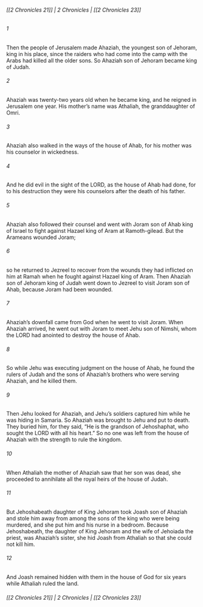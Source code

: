###### [[2 Chronicles 21]] | 2 Chronicles | [[2 Chronicles 23]]

###### 1
Then the people of Jerusalem made Ahaziah, the youngest son of Jehoram, king in his place, since the raiders who had come into the camp with the Arabs had killed all the older sons. So Ahaziah son of Jehoram became king of Judah.
###### 2
Ahaziah was twenty-two years old when he became king, and he reigned in Jerusalem one year. His mother’s name was Athaliah, the granddaughter of Omri.
###### 3
Ahaziah also walked in the ways of the house of Ahab, for his mother was his counselor in wickedness.
###### 4
And he did evil in the sight of the LORD, as the house of Ahab had done, for to his destruction they were his counselors after the death of his father.
###### 5
Ahaziah also followed their counsel and went with Joram son of Ahab king of Israel to fight against Hazael king of Aram at Ramoth-gilead. But the Arameans wounded Joram;
###### 6
so he returned to Jezreel to recover from the wounds they had inflicted on him at Ramah when he fought against Hazael king of Aram. Then Ahaziah son of Jehoram king of Judah went down to Jezreel to visit Joram son of Ahab, because Joram had been wounded.
###### 7
Ahaziah’s downfall came from God when he went to visit Joram. When Ahaziah arrived, he went out with Joram to meet Jehu son of Nimshi, whom the LORD had anointed to destroy the house of Ahab.
###### 8
So while Jehu was executing judgment on the house of Ahab, he found the rulers of Judah and the sons of Ahaziah’s brothers who were serving Ahaziah, and he killed them.
###### 9
Then Jehu looked for Ahaziah, and Jehu’s soldiers captured him while he was hiding in Samaria. So Ahaziah was brought to Jehu and put to death. They buried him, for they said, “He is the grandson of Jehoshaphat, who sought the LORD with all his heart.” So no one was left from the house of Ahaziah with the strength to rule the kingdom.
###### 10
When Athaliah the mother of Ahaziah saw that her son was dead, she proceeded to annihilate all the royal heirs of the house of Judah.
###### 11
But Jehoshabeath daughter of King Jehoram took Joash son of Ahaziah and stole him away from among the sons of the king who were being murdered, and she put him and his nurse in a bedroom. Because Jehoshabeath, the daughter of King Jehoram and the wife of Jehoiada the priest, was Ahaziah’s sister, she hid Joash from Athaliah so that she could not kill him.
###### 12
And Joash remained hidden with them in the house of God for six years while Athaliah ruled the land.

###### [[2 Chronicles 21]] | 2 Chronicles | [[2 Chronicles 23]]
